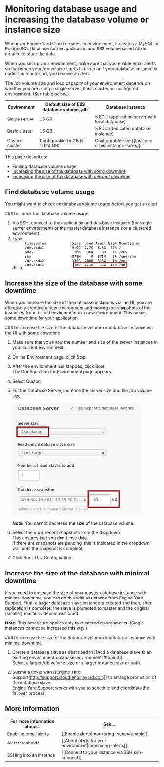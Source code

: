# Monitoring database usage and increasing the database volume or instance size

Whenever Engine Yard Cloud creates an environment, it creates a MySQL or PostgreSQL database for the application and EBS volume called /db is created to store the data.

When you set up your environment, make sure that you enable email alerts so that when your /db volume starts to fill up or if your database instance is under too much load, you receive an alert. 

The /db volume size and load capacity of your environment depends on whether you are using a single server, basic cluster, or configured environment. (See table below.)

<table>
  <tr>
    <th>Environment</th><th>Default size of EBS database volume, /db</th><th>Database instance</th>
  </tr>
  <tr>
    <td>Single server</td><td>15 GB </td><td>5 ECU  (application server with local database)</td>
  </tr>
  <tr>
    <td>Basic cluster</td><td>15 GB </td><td>5 ECU  (dedicated database instance)</td>
  </tr>
  <tr>
    <td>Custom cluster</td><td>Configurable (5 GB to 1024 GB)</td><td>Configurable; see [[Instance sizes|instance-sizes]]  </td>
  </tr> 
</table>

This page describes:  

* [Finding database volume usage][1]
* [Increasing the size of the database with _some_ downtime][2]
* [Increasing the size of the database with _minimal_ downtime][3]

<h2 id="topic1">Find database volume usage</h2>

You might want to check on database volume usage _before_ you get an alert.

###To check the database volume usage 

1. Via SSH, connect to the application and database instance (for single server environment) or the master database instance (for a clustered environment).  
2. Type:  
        df -h
    ![/db usage](images/database_usage.png)

<h2 id="topic2"> Increase the size of the database with some downtime</h2>

When you increase the size of the database instances via the UI, you are effectively creating a new environment and moving the snapshots of the instances from the old environment to a new environment. This means some downtime for your application. 

###To increase the size of the database volume or database instance via the UI with some downtime

1. Make sure that you know the number and size of the server instances in your current environment.
   
2. On the Environment page, click Stop.  
    
2. After the environment has stopped, click Boot.  
    The Configuration for Environment page appears.  

3. Select Custom.

4. For the Database Server, increase the server size and the /db volume size.

    ![/db volume size](images/db_vol_size.png)

    **Note:** You cannot decrease the size of the database volume.

5. Select the most recent snapshots from the dropdown.  
    This ensures that you don't lose data.  
    If there are snapshots are pending, this is indicated in the dropdown; wait until the snapshot is complete.

6. Click Boot This Configuration.

<h2 id="topic3"> Increase the size of the database with minimal downtime</h2>

If you need to increase the size of your master database instance with minimal downtime, you can do this with assistance from Engine Yard Support. First, a larger database slave instance is created and then, after replication is complete, the slave is promoted to master and the original (smaller) master is decommissioned. 

**Note:** This procedure applies only to clustered environments. (Single instances cannot be increased this way.) 


###To increase the size of the database volume or database instance with minimal downtime  

1. Create a database slave as described in [[Add a database slave to an existing environment|database-environments#topic3]].  
    Select a larger /db volume size or a larger instance size or both.

2. Submit a ticket with [[Engine Yard Support|http://support.cloud.engineyard.com]] to arrange promotion of the database slave.  
    Engine Yard Support works with you to schedule and coordinate the failover process.
	

<h2 id="topic5"> More information</h2>

<table>
  <tr>
    <th>For more information about...</th><th>See...</th>
  </tr>
  <tr>
     <td>Enabling email alerts</td><td>[[Enable alerts|monitoring-setup#enable]]. </td>
   </tr>
   <tr>
     <td>Alert thresholds</td><td>[[About alerts for your environment|monitoring-alerts]]. </td>
   </tr>
   <tr>
	 <td>SSHing into an instance</td><td>[[Connect to your instance via SSH|ssh-connect]].</td>
   </tr>
</table>

[1]: #topic1        "topic1"
[2]: #topic2        "topic2"
[3]: #topic3        "topic3"
[4]: #topic4		"topic4"
[5]: #topic5        "topic5"